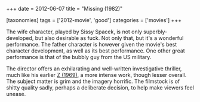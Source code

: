 +++
date = 2012-06-07
title = "Missing (1982)"

[taxonomies]
tags = ['2012-movie', 'good']
categories = ['movies']
+++

The wife character, played by Sissy Spacek, is not only
superbly-developed, but also desirable as fuck. Not only that, but it's
a wonderful performance. The father character is however given the
movie's best character development, as well as its best performance.
One other great performance is that of the bubbly guy from the US
military.

The director offers an exhilarating and well-written investigative
thriller, much like his earlier [Z (1969)], a more intense work, though
lesser overall. The subject matter is grim and the imagery horrific. The
filmstock is of shitty quality sadly, perhaps a deliberate decision, to
help make viewers feel unease.

  [Z (1969)]: http://tshepang.net/z-1969

